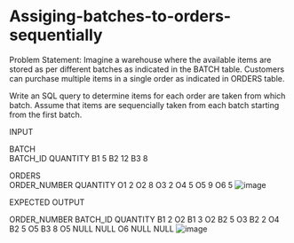 # Assiging-batches-to-orders-sequentially


Problem Statement:
Imagine a warehouse where the available items are stored as per different batches as indicated in the BATCH table.
Customers can purchase multiple items in a single order as indicated in ORDERS table.

Write an SQL query to determine items for each order are taken from which batch. 
Assume that items are sequencially taken from each batch starting from the first batch.



INPUT	
	
BATCH	
BATCH_ID	QUANTITY
B1	5
B2	12
B3	8
	
ORDERS	
ORDER_NUMBER	QUANTITY
O1	2
O2	8
O3	2
O4	5
O5	9
O6	5
![image](https://user-images.githubusercontent.com/84965287/232353286-8782ae24-f87d-4817-b584-4643cd38ab91.png)

EXPECTED OUTPUT		
		
ORDER_NUMBER	BATCH_ID	QUANTITY
 	B1	2
O2	B1	3
O2	B2	5
O3	B2	2
O4	B2	5
O5	B3	8
O5	NULL	NULL
O6	NULL	NULL
![image](https://user-images.githubusercontent.com/84965287/232353302-2bb200ec-b8d7-487a-9bef-441ca470888c.png)



